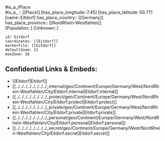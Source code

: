 ﻿---
location: [50.77,7.45] 
mapzoom: [7,12] 
mapmarker: city 
type: City
tags:
- geo/City


SpocWebEntityId: 30012
isDeleted: false
confidential: public

---
#is_a_/Place  
#is_a_ :: [[Place]] 
[has_place_longitude::7.45] 
[has_place_latitude::50.77] 
[name::Eitdorf] 
has_place_country:: [[Germany]]  
has_place_province:: [[NordRhein-Westfahlen]]  
[Population::] 
[Unknown::] 


```leaflet
id: Eitdorf
coordinates: [[Eitdorf]] 
markerFile: [[Eitdorf]] 
defaultZoom: 11 
maxZoom: 18
```


## Confidential Links & Embeds: 
- [[Eitdorf|Eitdorf]]  
- [[../../../../../../../../_internal/geo/Continent/Europe/Germany/West/NordRhein-Westfahlen/City/Eitdorf.internal|Eitdorf.internal]] 
- [[../../../../../../../../_protect/geo/Continent/Europe/Germany/West/NordRhein-Westfahlen/City/Eitdorf.protect|Eitdorf.protect]] 
- [[../../../../../../../../_private/geo/Continent/Europe/Germany/West/NordRhein-Westfahlen/City/Eitdorf.private|Eitdorf.private]] 
- [[../../../../../../../../_personal/geo/Continent/Europe/Germany/West/NordRhein-Westfahlen/City/Eitdorf.personal|Eitdorf.personal]] 
- [[../../../../../../../../_secret/geo/Continent/Europe/Germany/West/NordRhein-Westfahlen/City/Eitdorf.secret|Eitdorf.secret]] 
